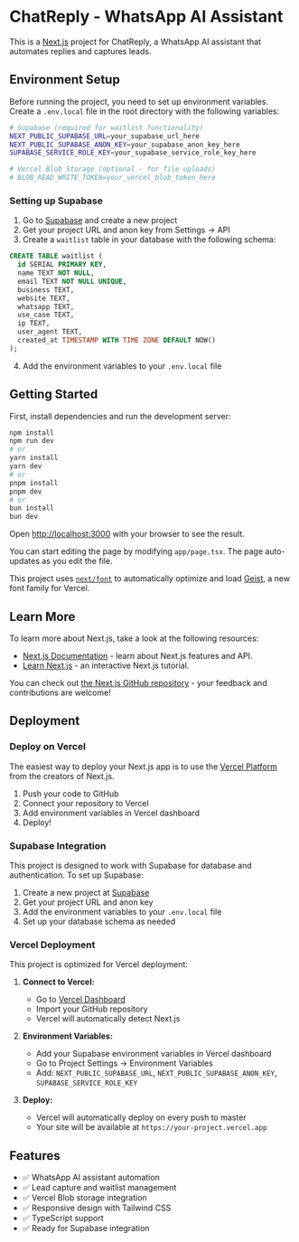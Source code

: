 # ChatReply - WhatsApp AI Assistant

This is a [Next.js](https://nextjs.org) project for ChatReply, a WhatsApp AI assistant that automates replies and captures leads.

## Environment Setup

Before running the project, you need to set up environment variables. Create a `.env.local` file in the root directory with the following variables:

```bash
# Supabase (required for waitlist functionality)
NEXT_PUBLIC_SUPABASE_URL=your_supabase_url_here
NEXT_PUBLIC_SUPABASE_ANON_KEY=your_supabase_anon_key_here
SUPABASE_SERVICE_ROLE_KEY=your_supabase_service_role_key_here

# Vercel Blob Storage (optional - for file uploads)
# BLOB_READ_WRITE_TOKEN=your_vercel_blob_token_here
```

### Setting up Supabase

1. Go to [Supabase](https://supabase.com) and create a new project
2. Get your project URL and anon key from Settings → API
3. Create a `waitlist` table in your database with the following schema:

```sql
CREATE TABLE waitlist (
  id SERIAL PRIMARY KEY,
  name TEXT NOT NULL,
  email TEXT NOT NULL UNIQUE,
  business TEXT,
  website TEXT,
  whatsapp TEXT,
  use_case TEXT,
  ip TEXT,
  user_agent TEXT,
  created_at TIMESTAMP WITH TIME ZONE DEFAULT NOW()
);
```

4. Add the environment variables to your `.env.local` file

## Getting Started

First, install dependencies and run the development server:

```bash
npm install
npm run dev
# or
yarn install
yarn dev
# or
pnpm install
pnpm dev
# or
bun install
bun dev
```

Open [http://localhost:3000](http://localhost:3000) with your browser to see the result.

You can start editing the page by modifying `app/page.tsx`. The page auto-updates as you edit the file.

This project uses [`next/font`](https://nextjs.org/docs/app/building-your-application/optimizing/fonts) to automatically optimize and load [Geist](https://vercel.com/font), a new font family for Vercel.

## Learn More

To learn more about Next.js, take a look at the following resources:

- [Next.js Documentation](https://nextjs.org/docs) - learn about Next.js features and API.
- [Learn Next.js](https://nextjs.org/learn) - an interactive Next.js tutorial.

You can check out [the Next.js GitHub repository](https://github.com/vercel/next.js) - your feedback and contributions are welcome!

## Deployment

### Deploy on Vercel

The easiest way to deploy your Next.js app is to use the [Vercel Platform](https://vercel.com/new?utm_medium=default-template&filter=next.js&utm_source=create-next-app&utm_campaign=create-next-app-readme) from the creators of Next.js.

1. Push your code to GitHub
2. Connect your repository to Vercel
3. Add environment variables in Vercel dashboard
4. Deploy!

### Supabase Integration

This project is designed to work with Supabase for database and authentication. To set up Supabase:

1. Create a new project at [Supabase](https://supabase.com)
2. Get your project URL and anon key
3. Add the environment variables to your `.env.local` file
4. Set up your database schema as needed

### Vercel Deployment

This project is optimized for Vercel deployment:

1. **Connect to Vercel:**
   - Go to [Vercel Dashboard](https://vercel.com/dashboard)
   - Import your GitHub repository
   - Vercel will automatically detect Next.js

2. **Environment Variables:**
   - Add your Supabase environment variables in Vercel dashboard
   - Go to Project Settings → Environment Variables
   - Add: `NEXT_PUBLIC_SUPABASE_URL`, `NEXT_PUBLIC_SUPABASE_ANON_KEY`, `SUPABASE_SERVICE_ROLE_KEY`

3. **Deploy:**
   - Vercel will automatically deploy on every push to master
   - Your site will be available at `https://your-project.vercel.app`

## Features

- ✅ WhatsApp AI assistant automation
- ✅ Lead capture and waitlist management
- ✅ Vercel Blob storage integration
- ✅ Responsive design with Tailwind CSS
- ✅ TypeScript support
- ✅ Ready for Supabase integration
